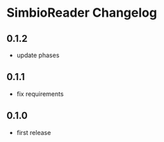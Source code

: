 # SimbioReader Changelog

## 0.1.2

- update phases

## 0.1.1

- fix requirements

## 0.1.0

- first release